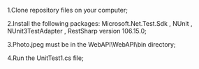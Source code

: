 1.Clone repository files on your computer;

2.Install the following packages: Microsoft.Net.Test.Sdk , NUnit , NUnit3TestAdapter , RestSharp version 106.15.0;

3.Photo.jpeg must be in the WebAPI\WebAPI\bin directory;

4.Run the UnitTest1.cs file;